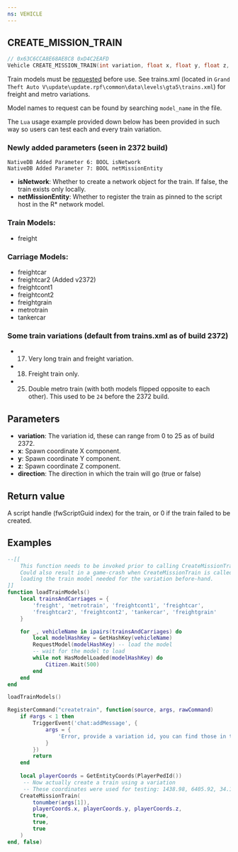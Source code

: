 ```yaml
---
ns: VEHICLE
---
```

## CREATE_MISSION_TRAIN

```c
// 0x63C6CCA8E68AE8C8 0xD4C2EAFD
Vehicle CREATE_MISSION_TRAIN(int variation, float x, float y, float z, BOOL direction);
```

Train models must be [requested](#_0x963D27A58DF860AC) before use. See trains.xml (located in `Grand Theft Auto V\update\update.rpf\common\data\levels\gta5\trains.xml`) for freight and metro variations.

Model names to request can be found by searching `model_name` in the file.

The `Lua` usage example provided down below has been provided in such way so users can test each and every train variation.

### Newly added parameters (seen in 2372 build)

```
NativeDB Added Parameter 6: BOOL isNetwork
NativeDB Added Parameter 7: BOOL netMissionEntity
```

* **isNetwork**: Whether to create a network object for the train. If false, the train exists only locally.
* **netMissionEntity**: Whether to register the train as pinned to the script host in the R* network model.

### Train Models:
* freight

### Carriage Models:
* freightcar
* freightcar2 (Added v2372)
* freightcont1
* freightcont2
* freightgrain
* metrotrain
* tankercar

### Some train variations (default from trains.xml as of build 2372)
* 17. Very long train and freight variation.
* 18. Freight train only.
* 25. Double metro train (with both models flipped opposite to each other). This used to be `24` before the 2372 build.

## Parameters
* **variation**: The variation id, these can range from 0 to 25 as of build 2372.
* **x**: Spawn coordinate X component.
* **y**: Spawn coordinate Y component.
* **z**: Spawn coordinate Z component.
* **direction**: The direction in which the train will go (true or false)

## Return value
A script handle (fwScriptGuid index) for the train, or 0 if the train failed to be created.

## Examples
```lua
--[[ 
    This function needs to be invoked prior to calling CreateMissionTrain  or the trains (as well as its carriages) won't spawn.
    Could also result in a game-crash when CreateMissionTrain is called without
    loading the train model needed for the variation before-hand.
]]
function loadTrainModels()
    local trainsAndCarriages = {
        'freight', 'metrotrain', 'freightcont1', 'freightcar', 
        'freightcar2', 'freightcont2', 'tankercar', 'freightgrain'
    }

    for _, vehicleName in ipairs(trainsAndCarriages) do
        local modelHashKey = GetHashKey(vehicleName)
        RequestModel(modelHashKey) -- load the model
        -- wait for the model to load
        while not HasModelLoaded(modelHashKey) do
            Citizen.Wait(500)
        end
    end
end

loadTrainModels()

RegisterCommand("createtrain", function(source, args, rawCommand)
    if #args < 1 then
        TriggerEvent('chat:addMessage', {
            args = { 
                'Error, provide a variation id, you can find those in trains.xml. Variations range from 0 to 25.'
            }
        })
        return
    end
    
    local playerCoords = GetEntityCoords(PlayerPedId())
     -- Now actually create a train using a variation
     -- These coordinates were used for testing: 1438.98, 6405.92, 34.19
    CreateMissionTrain(
        tonumber(args[1]),
        playerCoords.x, playerCoords.y, playerCoords.z,
        true,
        true,
        true
    )
end, false)
```
